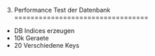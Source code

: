3. Performance Test der Datenbank
=================================

- DB Indices erzeugen
- 10k Geraete
- 20 Verschiedene Keys